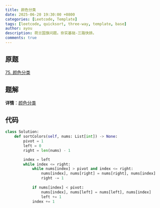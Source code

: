 ```yaml
---
title: 颜色分类
date: 2025-06-20 19:30:00 +0800
categories: [Leetcode, Template]
tags: [leetcode, quicksort, three-way, template, base]
author: ayou
description: 荷兰国旗问题。夯实基础-三路快排。
comments: true
---
```


## 原题
[75. 颜色分类](https://leetcode.cn/problems/sort-colors/description/)

## 题解
**详情**：[颜色分类](https://leetcode.cn/problems/sort-colors/solutions/437968/yan-se-fen-lei-by-leetcode-solution)

## 代码
```python
class Solution:
    def sortColors(self, nums: List[int]) -> None:
        pivot = 1
        left = 0
        right = len(nums) - 1

        index = left
        while index <= right:
            while nums[index] > pivot and index <= right:
                nums[index], nums[right] = nums[right], nums[index]
                right -= 1
                
            if nums[index] < pivot:
                nums[index], nums[left] = nums[left], nums[index]
                left += 1
            index += 1
```
